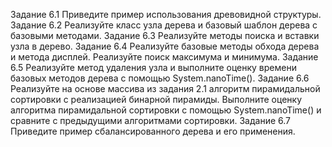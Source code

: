 Задание 6.1
Приведите пример использования древовидной структуры.
Задание 6.2
Реализуйте класс узла дерева и базовый шаблон дерева с базовыми методами.
Задание 6.3
Реализуйте методы поиска и вставки узла в дерево.
Задание 6.4
Реализуйте базовые методы обхода дерева и метода дисплей.
Реализуйте поиск максимума и минимума.
Задание 6.5
Реализуйте метод удаления узла и выполните оценку времени базовых методов дерева с помощью System.nanoTime().
Задание 6.6
Реализуйте на основе массива из задания 2.1 алгоритм пирамидальной сортировки с реализацией бинарной пирамиды.
Выполните оценку алгоритма пирамидальной сортировки с помощью System.nanoTime() и сравните с предыдущими алгоритмами сортировки.
Задание 6.7
Приведите пример сбалансированного дерева и его применения.